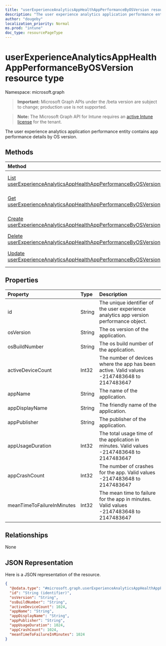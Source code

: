 ```yaml
---
title: "userExperienceAnalyticsAppHealthAppPerformanceByOSVersion resource type"
description: "The user experience analytics application performance entity contains app performance details by OS version."
author: "dougeby"
localization_priority: Normal
ms.prod: "intune"
doc_type: resourcePageType
---
```


# userExperienceAnalyticsAppHealthAppPerformanceByOSVersion resource type

Namespace: microsoft.graph

> **Important:** Microsoft Graph APIs under the /beta version are subject to change; production use is not supported.

> **Note:** The Microsoft Graph API for Intune requires an [active Intune license](https://go.microsoft.com/fwlink/?linkid=839381) for the tenant.

The user experience analytics application performance entity contains app performance details by OS version.

## Methods
|Method|Return Type|Description|
|:---|:---|:---|
|[List userExperienceAnalyticsAppHealthAppPerformanceByOSVersions](../api/intune-devices-userexperienceanalyticsapphealthappperformancebyosversion-list.md)|[userExperienceAnalyticsAppHealthAppPerformanceByOSVersion](../resources/intune-devices-userexperienceanalyticsapphealthappperformancebyosversion.md) collection|List properties and relationships of the [userExperienceAnalyticsAppHealthAppPerformanceByOSVersion](../resources/intune-devices-userexperienceanalyticsapphealthappperformancebyosversion.md) objects.|
|[Get userExperienceAnalyticsAppHealthAppPerformanceByOSVersion](../api/intune-devices-userexperienceanalyticsapphealthappperformancebyosversion-get.md)|[userExperienceAnalyticsAppHealthAppPerformanceByOSVersion](../resources/intune-devices-userexperienceanalyticsapphealthappperformancebyosversion.md)|Read properties and relationships of the [userExperienceAnalyticsAppHealthAppPerformanceByOSVersion](../resources/intune-devices-userexperienceanalyticsapphealthappperformancebyosversion.md) object.|
|[Create userExperienceAnalyticsAppHealthAppPerformanceByOSVersion](../api/intune-devices-userexperienceanalyticsapphealthappperformancebyosversion-create.md)|[userExperienceAnalyticsAppHealthAppPerformanceByOSVersion](../resources/intune-devices-userexperienceanalyticsapphealthappperformancebyosversion.md)|Create a new [userExperienceAnalyticsAppHealthAppPerformanceByOSVersion](../resources/intune-devices-userexperienceanalyticsapphealthappperformancebyosversion.md) object.|
|[Delete userExperienceAnalyticsAppHealthAppPerformanceByOSVersion](../api/intune-devices-userexperienceanalyticsapphealthappperformancebyosversion-delete.md)|None|Deletes a [userExperienceAnalyticsAppHealthAppPerformanceByOSVersion](../resources/intune-devices-userexperienceanalyticsapphealthappperformancebyosversion.md).|
|[Update userExperienceAnalyticsAppHealthAppPerformanceByOSVersion](../api/intune-devices-userexperienceanalyticsapphealthappperformancebyosversion-update.md)|[userExperienceAnalyticsAppHealthAppPerformanceByOSVersion](../resources/intune-devices-userexperienceanalyticsapphealthappperformancebyosversion.md)|Update the properties of a [userExperienceAnalyticsAppHealthAppPerformanceByOSVersion](../resources/intune-devices-userexperienceanalyticsapphealthappperformancebyosversion.md) object.|

## Properties
|Property|Type|Description|
|:---|:---|:---|
|id|String|The unique identifier of the user experience analytics app version performance object.|
|osVersion|String|The os version of the application.|
|osBuildNumber|String|The os build number of the application.|
|activeDeviceCount|Int32|The number of devices where the app has been active. Valid values -2147483648 to 2147483647|
|appName|String|The name of the application.|
|appDisplayName|String|The friendly name of the application.|
|appPublisher|String|The publisher of the application.|
|appUsageDuration|Int32|The total usage time of the application in minutes. Valid values -2147483648 to 2147483647|
|appCrashCount|Int32|The number of crashes for the app. Valid values -2147483648 to 2147483647|
|meanTimeToFailureInMinutes|Int32|The mean time to failure for the app in minutes. Valid values -2147483648 to 2147483647|

## Relationships
None

## JSON Representation
Here is a JSON representation of the resource.
<!-- {
  "blockType": "resource",
  "keyProperty": "id",
  "@odata.type": "microsoft.graph.userExperienceAnalyticsAppHealthAppPerformanceByOSVersion"
}
-->
``` json
{
  "@odata.type": "#microsoft.graph.userExperienceAnalyticsAppHealthAppPerformanceByOSVersion",
  "id": "String (identifier)",
  "osVersion": "String",
  "osBuildNumber": "String",
  "activeDeviceCount": 1024,
  "appName": "String",
  "appDisplayName": "String",
  "appPublisher": "String",
  "appUsageDuration": 1024,
  "appCrashCount": 1024,
  "meanTimeToFailureInMinutes": 1024
}
```




